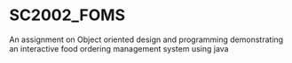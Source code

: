 # SC2002_FOMS
An assignment on Object oriented design and programming demonstrating an interactive food ordering management system using java 
